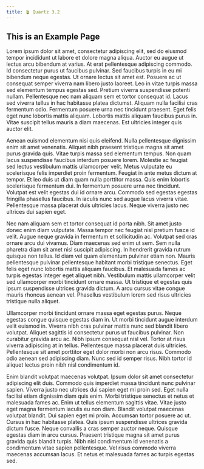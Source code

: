 ```yaml
---
title: 🪴 Quartz 3.2
---
```


## This is an Example Page

Lorem ipsum dolor sit amet, consectetur adipiscing elit, sed do eiusmod tempor incididunt ut labore et dolore magna aliqua. Auctor eu augue ut lectus arcu bibendum at varius. At erat pellentesque adipiscing commodo. Id consectetur purus ut faucibus pulvinar. Sed faucibus turpis in eu mi bibendum neque egestas. Ut ornare lectus sit amet est. Posuere ac ut consequat semper viverra nam libero justo laoreet. Leo in vitae turpis massa sed elementum tempus egestas sed. Pretium viverra suspendisse potenti nullam. Pellentesque nec nam aliquam sem et tortor consequat id. Lacus sed viverra tellus in hac habitasse platea dictumst. Aliquam nulla facilisi cras fermentum odio. Fermentum posuere urna nec tincidunt praesent. Eget felis eget nunc lobortis mattis aliquam. Lobortis mattis aliquam faucibus purus in. Vitae suscipit tellus mauris a diam maecenas. Est ultricies integer quis auctor elit.

Aenean euismod elementum nisi quis eleifend. Nulla pellentesque dignissim enim sit amet venenatis. Aliquet nibh praesent tristique magna sit amet purus gravida quis. Vitae turpis massa sed elementum tempus. Non quam lacus suspendisse faucibus interdum posuere lorem. Molestie ac feugiat sed lectus vestibulum mattis ullamcorper velit. Metus vulputate eu scelerisque felis imperdiet proin fermentum. Feugiat in ante metus dictum at tempor. Et leo duis ut diam quam nulla porttitor massa. Quis enim lobortis scelerisque fermentum dui. In fermentum posuere urna nec tincidunt. Volutpat est velit egestas dui id ornare arcu. Commodo sed egestas egestas fringilla phasellus faucibus. In iaculis nunc sed augue lacus viverra vitae. Pellentesque massa placerat duis ultricies lacus. Neque viverra justo nec ultrices dui sapien eget.

Nec nam aliquam sem et tortor consequat id porta nibh. Sit amet justo donec enim diam vulputate. Massa tempor nec feugiat nisl pretium fusce id velit. Augue neque gravida in fermentum et sollicitudin ac. Volutpat sed cras ornare arcu dui vivamus. Diam maecenas sed enim ut sem. Sem nulla pharetra diam sit amet nisl suscipit adipiscing. In hendrerit gravida rutrum quisque non tellus. Id diam vel quam elementum pulvinar etiam non. Mauris pellentesque pulvinar pellentesque habitant morbi tristique senectus. Eget felis eget nunc lobortis mattis aliquam faucibus. Et malesuada fames ac turpis egestas integer eget aliquet nibh. Vestibulum mattis ullamcorper velit sed ullamcorper morbi tincidunt ornare massa. Ut tristique et egestas quis ipsum suspendisse ultrices gravida dictum. A arcu cursus vitae congue mauris rhoncus aenean vel. Phasellus vestibulum lorem sed risus ultricies tristique nulla aliquet.

Ullamcorper morbi tincidunt ornare massa eget egestas purus. Neque egestas congue quisque egestas diam in. Ut morbi tincidunt augue interdum velit euismod in. Viverra nibh cras pulvinar mattis nunc sed blandit libero volutpat. Aliquet sagittis id consectetur purus ut faucibus pulvinar. Non curabitur gravida arcu ac. Nibh ipsum consequat nisl vel. Tortor at risus viverra adipiscing at in tellus. Pellentesque massa placerat duis ultricies. Pellentesque sit amet porttitor eget dolor morbi non arcu risus. Commodo odio aenean sed adipiscing diam. Nunc sed id semper risus. Nibh tortor id aliquet lectus proin nibh nisl condimentum id.

Enim blandit volutpat maecenas volutpat. Ipsum dolor sit amet consectetur adipiscing elit duis. Commodo quis imperdiet massa tincidunt nunc pulvinar sapien. Viverra justo nec ultrices dui sapien eget mi proin sed. Eget nulla facilisi etiam dignissim diam quis enim. Morbi tristique senectus et netus et malesuada fames ac. Enim ut tellus elementum sagittis vitae. Vitae justo eget magna fermentum iaculis eu non diam. Blandit volutpat maecenas volutpat blandit. Dui sapien eget mi proin. Accumsan tortor posuere ac ut. Cursus in hac habitasse platea. Quis ipsum suspendisse ultrices gravida dictum fusce. Neque convallis a cras semper auctor neque. Quisque egestas diam in arcu cursus. Praesent tristique magna sit amet purus gravida quis blandit turpis. Nibh nisl condimentum id venenatis a condimentum vitae sapien pellentesque. Vel risus commodo viverra maecenas accumsan lacus. Et netus et malesuada fames ac turpis egestas sed.